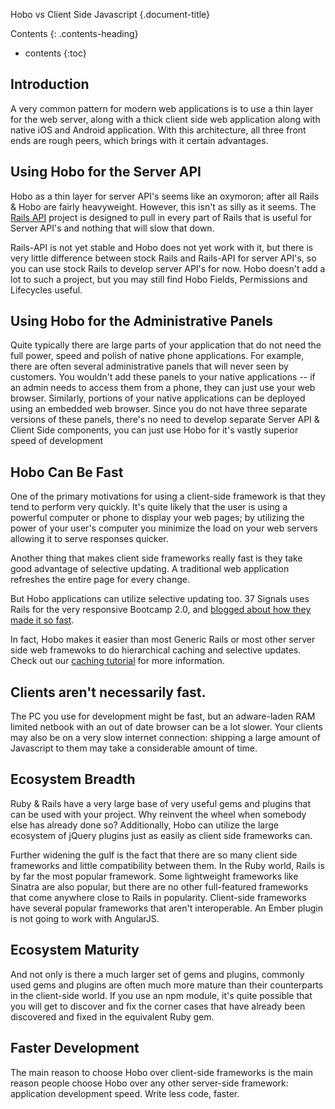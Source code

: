 Hobo vs Client Side Javascript
{.document-title}

Contents
{: .contents-heading}

- contents
{:toc}

## Introduction

A very common pattern for modern web applications is to use a thin layer for the web server, along with a thick client side web application along with native iOS and Android application.  With this architecture, all three front ends are rough peers, which brings with it certain advantages.

## Using Hobo for the Server API

Hobo as a thin layer for server API's seems like an oxymoron;  after all Rails & Hobo are fairly heavyweight.  However, this isn't as silly as it seems.  The [Rails API](
https://github.com/rails-api/rails-api) project is designed to pull in every part of Rails that is useful for Server API's and nothing that will slow that down.

Rails-API is not yet stable and Hobo does not yet work with it, but there is very little difference between stock Rails and Rails-API for server API's, so you can use stock Rails to develop server API's for now.   Hobo doesn't add a lot to such a project, but you may still find Hobo Fields, Permissions and Lifecycles useful.

## Using Hobo for the Administrative Panels

Quite typically there are large parts of your application that do not need the full power, speed and polish of native phone applications.  For example, there are often several administrative panels that will never seen by customers.  You wouldn't add these panels to your native applications -- if an admin needs to access them from a phone, they can just use your web browser.   Similarly, portions of your native applications can be deployed using an embedded web browser.   Since you do not have three separate versions of these panels, there's no need to develop separate Server API & Client Side components, you can just use Hobo for it's vastly superior speed of development

## Hobo Can Be Fast

One of the primary motivations for using a client-side framework is that they tend to perform very quickly.  It's quite likely that the user is using a powerful computer or phone to display your web pages; by utilizing the power of your user's computer you minimize the load on your web servers allowing it to serve responses quicker.

Another thing that makes client side frameworks really fast is they take good advantage of selective updating.   A traditional web application refreshes the entire page for every change.

But Hobo applications can utilize selective updating too.   37 Signals uses Rails for the very responsive Bootcamp 2.0, and [blogged about how they made it so fast](http://37signals.com/svn/posts/3112-how-basecamp-next-got-to-be-so-damn-fast-without-using-much-client-side-ui).

In fact, Hobo makes it easier than most Generic Rails or most other server side web framewoks to do hierarchical caching and selective updates.   Check out our [caching tutorial](/tutorials/caching) for more information.

## Clients aren't necessarily fast.

The PC you use for development might be fast, but an adware-laden RAM limited netbook with an out of date browser can be a lot slower.   Your clients may also be on a very slow internet connection:  shipping a large amount of Javascript to them may take a considerable amount of time.

## Ecosystem Breadth

Ruby & Rails have a very large base of very useful gems and plugins that can be used with your project.  Why reinvent the wheel when somebody else has already done so?  Additionally, Hobo can utilize the large ecosystem of jQuery plugins just as easily as client side frameworks can.

Further widening the gulf is the fact that there are so many client side frameworks and little compatibility between them.   In the Ruby world, Rails is by far the most popular framework.   Some lightweight frameworks like Sinatra are also popular, but there are no other full-featured frameworks that come anywhere close to Rails in popularity.  Client-side frameworks have several popular frameworks that aren't interoperable.   An Ember plugin is not going to work with AngularJS.

## Ecosystem Maturity

And not only is there a much larger set of gems and plugins, commonly used gems and plugins are often much more mature than their counterparts in the client-side world.   If you use an npm module, it's quite possible that you will get to discover and fix the corner cases that have already been discovered and fixed in the equivalent Ruby gem.

## Faster Development

The main reason to choose Hobo over client-side frameworks is the main reason people choose Hobo over any other server-side framework: application development speed.  Write less code, faster.